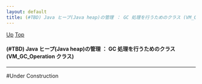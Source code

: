 ```yaml
---
layout: default
title: (#TBD) Java ヒープ(Java heap)の管理 ： GC 処理を行うためのクラス (VM_GC_Operation クラス)
---
```

[Up](no3718kvd.html) [Top](../index.html)

#### (#TBD) Java ヒープ(Java heap)の管理 ： GC 処理を行うためのクラス (VM_GC_Operation クラス)

--- 
#Under Construction






